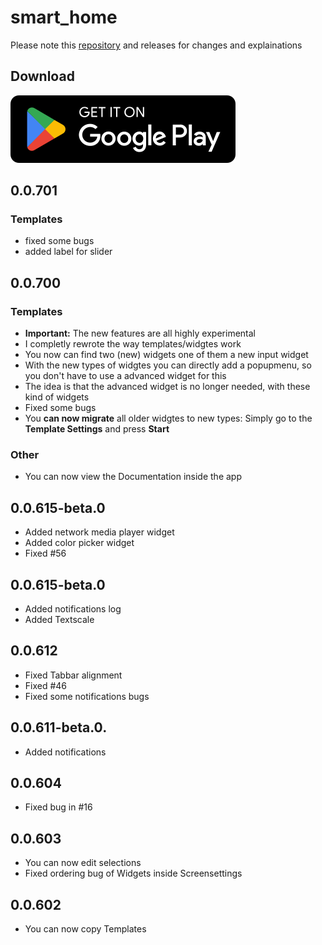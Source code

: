 # smart_home

Please note this [repository](https://github.com/moba15/ioBroker.hiob) and releases for changes and explainations

## Download

[![image](batches/playstore/en.svg)](https://play.google.com/store/apps/details?id=de.bachmaier.smart_home)

## 0.0.701

### Templates 
- fixed some bugs
- added label for slider

## 0.0.700

### Templates

- **Important:** The new features are all highly experimental
- I completly rewrote the way templates/widgtes work
- You now can find two (new) widgets one of them a new input widget
- With the new types of widgtes you can directly add a popupmenu, so you don't have to use a advanced widget for this
- The idea is that the advanced widget is no longer needed, with these kind of widgets
- Fixed some bugs
- You **can now migrate** all older widgtes to new types: Simply go to the **Template Settings** and press **Start**

### Other

- You can now view the Documentation inside the app

## 0.0.615-beta.0

- Added network media player widget
- Added color picker widget
- Fixed #56

## 0.0.615-beta.0

- Added notifications log
- Added Textscale

## 0.0.612

- Fixed Tabbar alignment
- Fixed #46
- Fixed some notifications bugs

## 0.0.611-beta.0.

- Added notifications

## 0.0.604

- Fixed bug in #16

## 0.0.603

- You can now edit selections
- Fixed ordering bug of Widgets inside Screensettings

## 0.0.602

- You can now copy Templates
